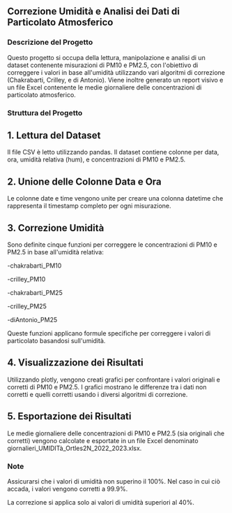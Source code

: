 ## Correzione Umidità e Analisi dei Dati di Particolato Atmosferico

### Descrizione del Progetto

Questo progetto si occupa della lettura, manipolazione e analisi di un dataset contenente misurazioni di PM10 e PM2.5, con l'obiettivo di correggere i valori in base all'umidità utilizzando vari algoritmi di correzione (Chakrabarti, Crilley, e di Antonio). Viene inoltre generato un report visivo e un file Excel contenente le medie giornaliere delle concentrazioni di particolato atmosferico.

### Struttura del Progetto

## 1. Lettura del Dataset

Il file CSV è letto utilizzando pandas. Il dataset contiene colonne per data, ora, umidità relativa (hum), e concentrazioni di PM10 e PM2.5.

## 2. Unione delle Colonne Data e Ora

Le colonne date e time vengono unite per creare una colonna datetime che rappresenta il timestamp completo per ogni misurazione.

## 3. Correzione Umidità

Sono definite cinque funzioni per correggere le concentrazioni di PM10 e PM2.5 in base all'umidità relativa:

-chakrabarti_PM10

-crilley_PM10

-chakrabarti_PM25

-crilley_PM25

-diAntonio_PM25

Queste funzioni applicano formule specifiche per correggere i valori di particolato basandosi sull'umidità.

## 4. Visualizzazione dei Risultati

Utilizzando plotly, vengono creati grafici per confrontare i valori originali e corretti di PM10 e PM2.5. I grafici mostrano le differenze tra i dati non corretti e quelli corretti usando i diversi algoritmi di correzione.

## 5. Esportazione dei Risultati

Le medie giornaliere delle concentrazioni di PM10 e PM2.5 (sia originali che corretti) vengono calcolate e esportate in un file Excel denominato giornalieri_UMIDITà_Ortles2N_2022_2023.xlsx.


### Note

Assicurarsi che i valori di umidità non superino il 100%. Nel caso in cui ciò accada, i valori vengono corretti a 99.9%.

La correzione si applica solo ai valori di umidità superiori al 40%.
